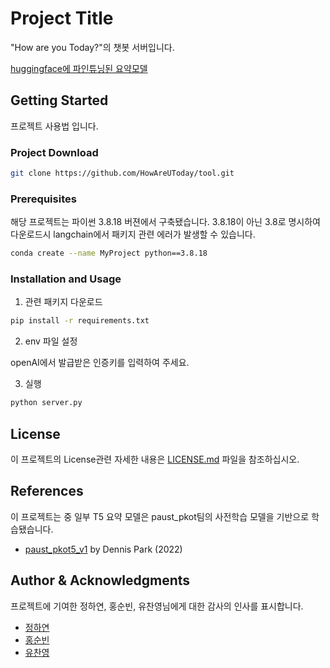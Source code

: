 # Project Title

"How are you Today?"의 챗봇 서버입니다.

[huggingface에 파인튜닝된 요약모델](https://huggingface.co/HowAreYouToday/KoT5-summarization)

## Getting Started

프로젝트 사용법 입니다.

### Project Download

```bash
git clone https://github.com/HowAreUToday/tool.git
```

### Prerequisites

해당 프로젝트는 파이썬 3.8.18 버젼에서 구축됐습니다.
3.8.18이 아닌 3.8로 명시하여 다운로드시 langchain에서 패키지 관련 에러가 발생할 수 있습니다.

```bash
conda create --name MyProject python==3.8.18
```

### Installation and Usage

1. 관련 패키지 다운로드

```bash
pip install -r requirements.txt
```

2. env 파일 설정

openAI에서 발급받은 인증키를 입력하여 주세요.

3. 실행

```bash
python server.py
```

## License

이 프로젝트의 License관련 자세한 내용은 [LICENSE.md](LICENSE.md) 파일을 참조하십시오.

## References

이 프로젝트는 중 일부 T5 요약 모델은 paust_pkot팀의 사전학습 모델을 기반으로 학습됐습니다.

- [paust_pkot5_v1](https://github.com/paust-team/pko-t5) by Dennis Park (2022)

## Author & Acknowledgments

프로젝트에 기여한 정하연, 홍순빈, 유찬영님에게 대한 감사의 인사를 표시합니다.

- [정하연](https://hayeon.hashnode.dev/)
- [홍순빈](mailto:sb.hong0317@gmail.com)
- [유찬영](http://youngchannel.co.kr/)